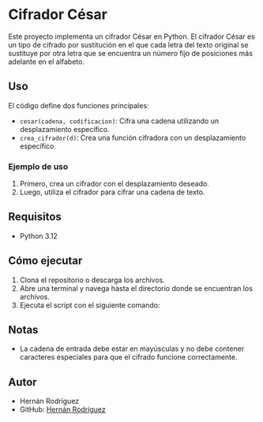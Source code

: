 # Cifrador César

Este proyecto implementa un cifrador César en Python. El cifrador César es un tipo de cifrado por sustitución en el que cada letra del texto original se sustituye por otra letra que se encuentra un número fijo de posiciones más adelante en el alfabeto.

## Uso

El código define dos funciones principales:

- `cesar(cadena, codificacion)`: Cifra una cadena utilizando un desplazamiento específico.
- `crea_cifrador(d)`: Crea una función cifradora con un desplazamiento específico.

### Ejemplo de uso

1. Primero, crea un cifrador con el desplazamiento deseado.
2. Luego, utiliza el cifrador para cifrar una cadena de texto.

## Requisitos

- Python 3.12

## Cómo ejecutar

1. Clona el repositorio o descarga los archivos.
2. Abre una terminal y navega hasta el directorio donde se encuentran los archivos.
3. Ejecuta el script con el siguiente comando:

## Notas

- La cadena de entrada debe estar en mayúsculas y no debe contener caracteres especiales para que el cifrado funcione correctamente.

## Autor

- Hernán Rodríguez
- GitHub: [Hernán Rodríguez](https://github.com/HerniRG)
